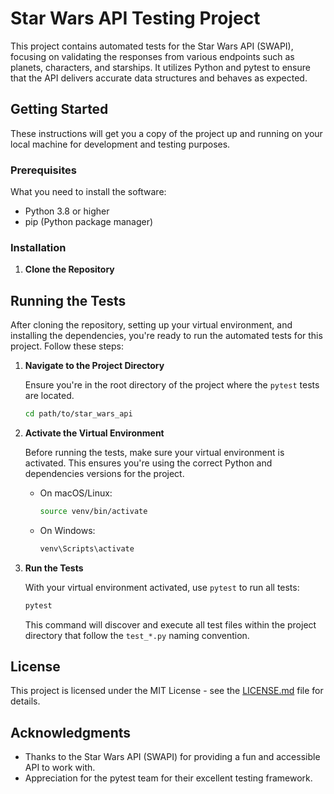 # Star Wars API Testing Project

This project contains automated tests for the Star Wars API (SWAPI), focusing on validating the responses from various endpoints such as planets, characters, and starships. It utilizes Python and pytest to ensure that the API delivers accurate data structures and behaves as expected.

## Getting Started

These instructions will get you a copy of the project up and running on your local machine for development and testing purposes.

### Prerequisites

What you need to install the software:

- Python 3.8 or higher
- pip (Python package manager)

### Installation

1. **Clone the Repository**



## Running the Tests

After cloning the repository, setting up your virtual environment, and installing the dependencies, you're ready to run the automated tests for this project. Follow these steps:

1. **Navigate to the Project Directory**

    Ensure you're in the root directory of the project where the `pytest` tests are located.

    ```bash
    cd path/to/star_wars_api
    ```

2. **Activate the Virtual Environment**

    Before running the tests, make sure your virtual environment is activated. This ensures you're using the correct Python and dependencies versions for the project.

    - On macOS/Linux:
      ```bash
      source venv/bin/activate
      ```
    - On Windows:
      ```cmd
      venv\Scripts\activate
      ```

3. **Run the Tests**

    With your virtual environment activated, use `pytest` to run all tests:

    ```bash
    pytest
    ```

    This command will discover and execute all test files within the project directory that follow the `test_*.py` naming convention.


## License

This project is licensed under the MIT License - see the [LICENSE.md](LICENSE) file for details.

## Acknowledgments

- Thanks to the Star Wars API (SWAPI) for providing a fun and accessible API to work with.
- Appreciation for the pytest team for their excellent testing framework.
